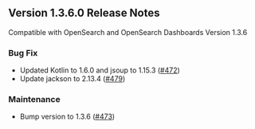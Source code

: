 ## Version 1.3.6.0 Release Notes

Compatible with OpenSearch and OpenSearch Dashboards Version 1.3.6

### Bug Fix 
* Updated Kotlin to 1.6.0 and jsoup to 1.15.3 ([#472](https://github.com/opensearch-project/dashboards-reports/pull/472))
* Update jackson to 2.13.4 ([#479](https://github.com/opensearch-project/dashboards-reports/pull/479))

### Maintenance
* Bump version to 1.3.6 ([#473](https://github.com/opensearch-project/dashboards-reports/pull/473))
